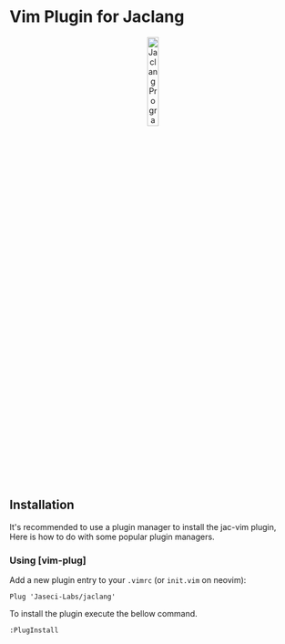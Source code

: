 # Vim Plugin for Jaclang

<div align="center">
  <picture>
    <source media="(prefers-color-scheme: dark)" srcset="https://www.jac-lang.org//assets/logo.png">
    <source media="(prefers-color-scheme: light)" srcset="https://www.jac-lang.org//assets/logo.png">
    <img alt="Jaclang Programming Language: Unique and Powerful programming language that runs on top of Python"
         src="https://www.jac-lang.org//assets/logo.png"
         width="20%">
  </picture>
</div>

## Installation

It's recommended to use a plugin manager to install the jac-vim plugin,
Here is how to do with some popular plugin managers.

### Using [vim-plug]

Add a new plugin entry to your `.vimrc` (or `init.vim` on neovim):

```vim
Plug 'Jaseci-Labs/jaclang'
```

To install the plugin execute the bellow command.

```vim
:PlugInstall
```

